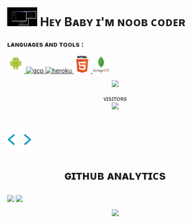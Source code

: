 <!-- ### Hi there 👋

<!--
**ItzNoobCoder/ItzNoobCoder** is a ✨ _special_ ✨ repository because its `README.md` (this file) appears on your GitHub profile.

Here are some ideas to get you started:

- 🔭 I’m currently working on ...
- 🌱 I’m currently learning ...
- 👯 I’m looking to collaborate on ...
- 🤔 I’m looking for help with ...
- 💬 Ask me about ...
- 📫 How to reach me: ...
- 😄 Pronouns: ...
- ⚡ Fun fact: ... -->

 
 
<h1> <img src="https://github.com/ItzNoobCoder/ItzNoobCoder/blob/main/resources/codes.webp" width="70px"> Hᴇʏ Bᴀʙʏ ɪ'ᴍ ɴᴏᴏʙ ᴄᴏᴅᴇʀ </h1><p align="center">

 
 
 <h3 align="left">ʟᴀɴɢᴜᴀɢᴇs   ᴀɴᴅ ᴛᴏᴏʟs :</h3>
<p align="left"> <a href="https://developer.android.com" target="_blank" rel="noreferrer"> <img src="https://raw.githubusercontent.com/devicons/devicon/master/icons/android/android-original-wordmark.svg" alt="android" width="40" height="40"/> </a> <a href="https://cloud.google.com" target="_blank" rel="noreferrer"> <img src="https://www.vectorlogo.zone/logos/google_cloud/google_cloud-icon.svg" alt="gcp" width="40" height="40"/> </a> <a href="https://heroku.com" target="_blank" rel="noreferrer"> <img src="https://www.vectorlogo.zone/logos/heroku/heroku-icon.svg" alt="heroku" width="40" height="40"/> </a> <a href="https://www.w3.org/html/" target="_blank" rel="noreferrer"> <img src="https://raw.githubusercontent.com/devicons/devicon/master/icons/html5/html5-original-wordmark.svg" alt="html5" width="40" height="40"/> </a> <a href="https://www.mongodb.com/" target="_blank" rel="noreferrer"> <img src="https://raw.githubusercontent.com/devicons/devicon/master/icons/mongodb/mongodb-original-wordmark.svg" alt="mongodb" width="40" height="40"/> </a> </p>
 





<p align="middle"><a href="https://github.com/ItzNoobCoder"><img src="https://img.shields.io/badge/GitHub-100000?style=for-the-badge&logo=github&logoColor=white"></a>
 <p align="center">ᴠɪsɪᴛᴏʀs<br><img src="https://profile-counter.glitch.me/MEIZNOOBCODER/count.svg"><br>

  
  <h1> <img src = "https://github.com/ItzNoobCoder/ItzNoobCoder/blob/main/resources/analytics.webp" width="57px"> <P ALIGN="middle"> ɢɪᴛʜᴜʙ ᴀɴᴀʟʏᴛɪᴄs </h1>

 [<img src="https://github-readme-stats.vercel.app/api?username=ItzNoobCoder&&show_icons=true&title_color=60f542&icon_color=bb2acf&text_color=43f50c&bg_color=080a08" width="49%">](https://github.com/ItzNoobCoder)  [<img src="https://github-readme-streak-stats.herokuapp.com/?user=ItzNoobCoder&theme=chartreuse-dark&hide_border=True&bg_color=000000" width="49%">](https://github.com/ItzNoobCoder)


   

<p align="center"><a href="https://github.com/Itsunknown-12"><img src="https://github-readme-stats.vercel.app/api/top-langs/?username=ItzNoobCoder&theme=radical&layout=compact"></a></p>   
   
   
 
